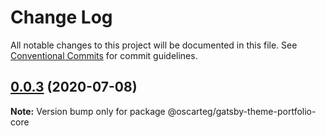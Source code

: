 # Change Log

All notable changes to this project will be documented in this file.
See [Conventional Commits](https://conventionalcommits.org) for commit guidelines.

## [0.0.3](https://github.com/oscarteg/gatsby-themes/compare/@oscarteg/gatsby-theme-portfolio-core@0.0.2...@oscarteg/gatsby-theme-portfolio-core@0.0.3) (2020-07-08)

**Note:** Version bump only for package @oscarteg/gatsby-theme-portfolio-core
